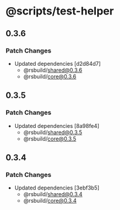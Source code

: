 # @scripts/test-helper

## 0.3.6

### Patch Changes

- Updated dependencies [d2d84d7]
  - @rsbuild/shared@0.3.6
  - @rsbuild/core@0.3.6

## 0.3.5

### Patch Changes

- Updated dependencies [8a98fe4]
  - @rsbuild/shared@0.3.5
  - @rsbuild/core@0.3.5

## 0.3.4

### Patch Changes

- Updated dependencies [3ebf3b5]
  - @rsbuild/shared@0.3.4
  - @rsbuild/core@0.3.4
